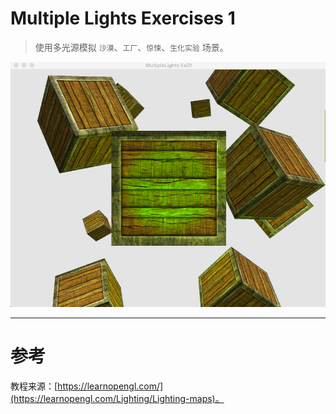 # Multiple Lights Exercises 1
> 使用多光源模拟 `沙漠`、`工厂`、`惊悚`、`生化实验` 场景。

![MultipleLights_Ex01.gif](MultipleLights_Ex01.gif)


---


# 参考
教程来源：[https://learnopengl.com/](https://learnopengl.com/Lighting/Lighting-maps)。